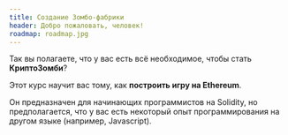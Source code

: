 ```yaml
---
title: Создание Зомбо-фабрики
header: Добро пожаловать, человек!
roadmap: roadmap.jpg
---
```

Так вы полагаете, что у вас есть всё необходимое, чтобы стать **КриптоЗомби**?

Этот курс научит вас тому, как **построить игру на Ethereum**.

Он предназначен для начинающих программистов на Solidity, но предполагается, что у вас есть некоторый опыт программирования на другом языке (например, Javascript).